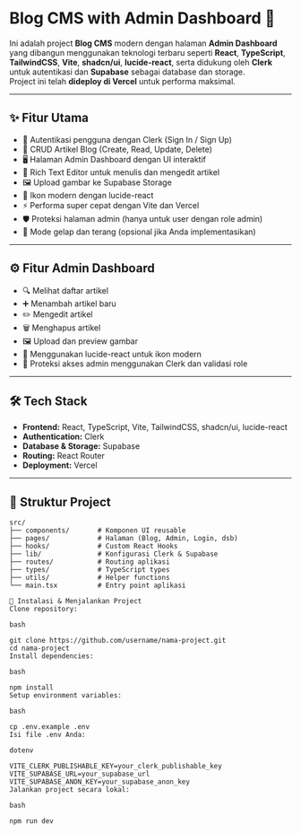 # Blog CMS with Admin Dashboard 🚀

Ini adalah project **Blog CMS** modern dengan halaman **Admin Dashboard** yang dibangun menggunakan teknologi terbaru seperti **React**, **TypeScript**, **TailwindCSS**, **Vite**, **shadcn/ui**, **lucide-react**, serta didukung oleh **Clerk** untuk autentikasi dan **Supabase** sebagai database dan storage.  
Project ini telah **dideploy di Vercel** untuk performa maksimal.

---

## ✨ Fitur Utama

- 🔐 Autentikasi pengguna dengan Clerk (Sign In / Sign Up)
- 📂 CRUD Artikel Blog (Create, Read, Update, Delete)
- 🖥️ Halaman Admin Dashboard dengan UI interaktif
- 📝 Rich Text Editor untuk menulis dan mengedit artikel
- 🖼️ Upload gambar ke Supabase Storage
- 🎨 Ikon modern dengan lucide-react
- ⚡ Performa super cepat dengan Vite dan Vercel
- 🛡️ Proteksi halaman admin (hanya untuk user dengan role admin)
- 🌙 Mode gelap dan terang (opsional jika Anda implementasikan)

---

## ⚙️ Fitur Admin Dashboard
- 🔍 Melihat daftar artikel
- ➕ Menambah artikel baru
- ✏️ Mengedit artikel
- 🗑️ Menghapus artikel
- 🖼️ Upload dan preview gambar
- 🎨 Menggunakan lucide-react untuk ikon modern
- 🔐 Proteksi akses admin menggunakan Clerk dan validasi role

---

## 🛠️ Tech Stack

- **Frontend:** React, TypeScript, Vite, TailwindCSS, shadcn/ui, lucide-react
- **Authentication:** Clerk
- **Database & Storage:** Supabase
- **Routing:** React Router
- **Deployment:** Vercel

---

## 📂 Struktur Project

```plaintext
src/
├── components/       # Komponen UI reusable
├── pages/            # Halaman (Blog, Admin, Login, dsb)
├── hooks/            # Custom React Hooks
├── lib/              # Konfigurasi Clerk & Supabase
├── routes/           # Routing aplikasi
├── types/            # TypeScript types
├── utils/            # Helper functions
└── main.tsx          # Entry point aplikasi

🚀 Instalasi & Menjalankan Project
Clone repository:

bash

git clone https://github.com/username/nama-project.git
cd nama-project
Install dependencies:

bash

npm install
Setup environment variables:

bash

cp .env.example .env
Isi file .env Anda:

dotenv

VITE_CLERK_PUBLISHABLE_KEY=your_clerk_publishable_key
VITE_SUPABASE_URL=your_supabase_url
VITE_SUPABASE_ANON_KEY=your_supabase_anon_key
Jalankan project secara lokal:

bash

npm run dev
